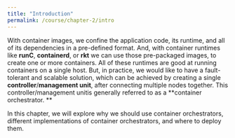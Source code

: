 ```yaml
---
title: "Introduction"
permalink: /course/chapter-2/intro
---
```

With container images, we confine the application code, its runtime, and all of its dependencies in a pre-defined format. And, with container runtimes like **runC**, **containerd**, or **rkt** we can use those pre-packaged images, to create one or more containers. All of these runtimes are good at running containers on a single host. But, in practice, we would like to have a fault-tolerant and scalable solution, which can be achieved by creating a single **controller**/**management unit**, after connecting multiple nodes together. This controller/management unitis generally referred to as a **container orchestrator. **

In this chapter, we will explore why we should use container orchestrators, different implementations of container orchestrators, and where to deploy them.